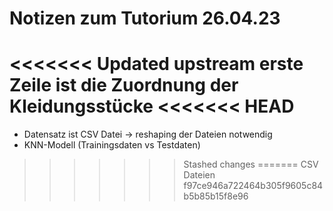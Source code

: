 # Notizen zum Tutorium 26.04.23

<<<<<<< Updated upstream
erste Zeile ist die Zuordnung der Kleidungsstücke
<<<<<<< HEAD
=======
- Datensatz ist CSV Datei -> reshaping der Dateien notwendig 
- KNN-Modell (Trainingsdaten vs Testdaten)
>>>>>>> Stashed changes
=======
CSV Dateien
>>>>>>> f97ce946a722464b305f9605c84b5b85b15f8e96

